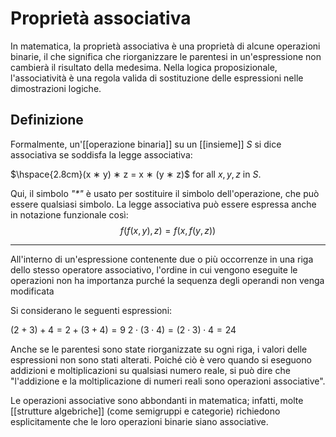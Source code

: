 # Proprietà associativa
In matematica, la proprietà associativa è una proprietà di alcune operazioni binarie, il che significa che riorganizzare le parentesi in un'espressione non cambierà il risultato della medesima. Nella logica proposizionale, l'associatività è una regola valida di sostituzione delle espressioni nelle dimostrazioni logiche.

## Definizione
Formalmente, un'[[operazione binaria]] su un [[insieme]] _S_ si dice associativa se soddisfa la legge associativa:

$\hspace{2.8cm}(x ∗ y) ∗ z = x ∗ (y ∗ z)$ for all $x, y, z$ in _S_.

Qui, il simbolo _"$*$"_ è usato per sostituire il simbolo dell'operazione, che può essere qualsiasi simbolo.
La legge associativa può essere espressa anche in notazione funzionale così: 
$$f(f(x, y), z) = f(x, f(y, z))$$

___


All'interno di un'espressione contenente due o più occorrenze in una riga dello stesso operatore associativo, l'ordine in cui vengono eseguite le operazioni non ha importanza purché la sequenza degli operandi non venga modificata

Si considerano le seguenti espressioni:

$(2+3)+4=2+(3+4)=9$
$2 \cdot (3 \cdot 4) = (2 \cdot 3) \cdot 4 = 24$

Anche se le parentesi sono state riorganizzate su ogni riga, i valori delle espressioni non sono stati alterati. Poiché ciò è vero quando si eseguono addizioni e moltiplicazioni su qualsiasi numero reale, si può dire che "l'addizione e la moltiplicazione di numeri reali sono operazioni associative".

Le operazioni associative sono abbondanti in matematica; infatti, molte [[strutture algebriche]] (come semigruppi e categorie) richiedono esplicitamente che le loro operazioni binarie siano associative.
